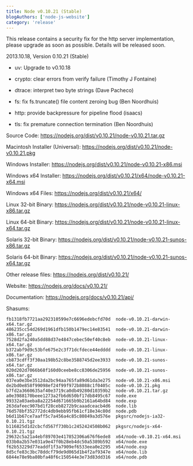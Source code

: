 ```yaml
---
title: Node v0.10.21 (Stable)
blogAuthors: ['node-js-website']
category: 'release'
---
```


This release contains a security fix for the http server implementation, please
upgrade as soon as possible. Details will be released soon.

2013.10.18, Version 0.10.21 (Stable)

* uv: Upgrade to v0.10.18

* crypto: clear errors from verify failure (Timothy J Fontaine)

* dtrace: interpret two byte strings (Dave Pacheco)

* fs: fix fs.truncate() file content zeroing bug (Ben Noordhuis)

* http: provide backpressure for pipeline flood (isaacs)

* tls: fix premature connection termination (Ben Noordhuis)

Source Code: https://nodejs.org/dist/v0.10.21/node-v0.10.21.tar.gz

Macintosh Installer (Universal): https://nodejs.org/dist/v0.10.21/node-v0.10.21.pkg

Windows Installer: https://nodejs.org/dist/v0.10.21/node-v0.10.21-x86.msi

Windows x64 Installer: https://nodejs.org/dist/v0.10.21/x64/node-v0.10.21-x64.msi

Windows x64 Files: https://nodejs.org/dist/v0.10.21/x64/

Linux 32-bit Binary: https://nodejs.org/dist/v0.10.21/node-v0.10.21-linux-x86.tar.gz

Linux 64-bit Binary: https://nodejs.org/dist/v0.10.21/node-v0.10.21-linux-x64.tar.gz

Solaris 32-bit Binary: https://nodejs.org/dist/v0.10.21/node-v0.10.21-sunos-x86.tar.gz

Solaris 64-bit Binary: https://nodejs.org/dist/v0.10.21/node-v0.10.21-sunos-x64.tar.gz

Other release files: https://nodejs.org/dist/v0.10.21/

Website: https://nodejs.org/docs/v0.10.21/

Documentation: https://nodejs.org/docs/v0.10.21/api/

Shasums:

```
fb1318fb7721aa292310599e7c6696edebcfd70d  node-v0.10.21-darwin-x64.tar.gz
486235cc54d269d1961dfb150b1479ec14e83541  node-v0.10.21-darwin-x86.tar.gz
7528d2fa240a5dd88d37e4847cebec50ef40c8eb  node-v0.10.21-linux-x64.tar.gz
b372abf9d9c53bfe675e2c3f71dcfdece44edddd  node-v0.10.21-linux-x86.tar.gz
cb873cdff3f30aa198b52c8be3588745d2ee3933  node-v0.10.21-sunos-x64.tar.gz
020d202d7066b68f160d0ceebe8cc8306de25956  node-v0.10.21-sunos-x86.tar.gz
037ea0e3be3512da2bc94aa765fa89d61da3e275  node-v0.10.21-x86.msi
de2bd0e858f99098ef24f99f972b8088c1f0405c  node-v0.10.21.pkg
b7fd2a3660635af40e3719ca0db49280d10359b2  node-v0.10.21.tar.gz
a0e3988170beee1273a2fb6d650bf17db8495c67  node.exe
99332a03aeba8a22254d671665b9b2161a64bd84  node.exp
263dafeec907bd1f28ceb8272b9caaadceacb4d6  node.lib
76d578bf352772dc4db9ebb95fb61cf18e34c80d  node.pdb
b6d11b67ce7aaff5c7a456a4c85c80849a3d576e  pkgsrc/nodejs-ia32-0.10.21.tgz
b116825d1d2cbcfd567f730b1c2452424508b062  pkgsrc/nodejs-x64-0.10.21.tgz
29632c5a21a4ebf89703e417852306a676f6ede8  x64/node-v0.10.21-x64.msi
033b0a2b57e031a9e47f0b28eb4dc50a5389b592  x64/node.exe
f62b53229d77eaddf1f3a7909ef6533eea0e2295  x64/node.exp
8d5cfe83c3bc78ddcf79de9d065d1b4f2af9347e  x64/node.lib
6844e78e9ba80bfa48f6c150544e3e73d83dd316  x64/node.pdb
```
